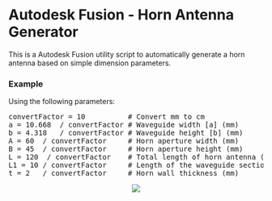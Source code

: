 <h1> Autodesk Fusion - Horn Antenna Generator </h1> 

This is a Autodesk Fusion utility script to automatically generate a horn antenna based on simple dimension parameters.

<h3> Example </h3> 
Using the following parameters:
<pre>convertFactor = 10          # Convert mm to cm
a = 10.668  / convertFactor # Waveguide width [a] (mm)
b = 4.318   / convertFactor # Waveguide height [b] (mm)
A = 60  / convertFactor     # Horn aperture width (mm)
B = 45  / convertFactor     # Horn aperture height (mm)
L = 120  / convertFactor    # Total length of horn antenna (mm)
L1 = 10 / convertFactor     # Length of the waveguide section at the base of the horn antenna (mm)
t = 2   / convertFactor     # Horn wall thickness (mm)</pre>


<p align="center">
  <img src="https://raw.githubusercontent.com/saulcarvalho/AutodeskFusion_HornAntenna_Generator/main/assets/Standard_PyramidalHornAntenna_WR42_20dBi.png"/>
</p>

